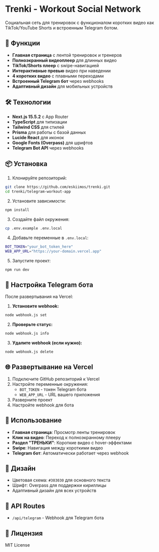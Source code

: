 # Trenki - Workout Social Network

Социальная сеть для тренировок с функционалом коротких видео как TikTok/YouTube Shorts и встроенным Telegram ботом.

## 🚀 Функции

- **Главная страница** с лентой тренировок и тренеров
- **Полноэкранный видеоплеер** для длинных видео  
- **TikTok/Shorts плеер** с swipe-навигацией
- **Интерактивные превью** видео при наведении
- **4 коротких видео** с плавными переходами
- **Встроенный Telegram бот** через webhooks
- **Адаптивный дизайн** для мобильных устройств

## 🛠️ Технологии

- **Next.js 15.5.2** с App Router
- **TypeScript** для типизации
- **Tailwind CSS** для стилей
- **Prisma** для работы с базой данных
- **Lucide React** для иконок
- **Google Fonts (Overpass)** для шрифтов
- **Telegram Bot API** через webhooks

## 📦 Установка

1. Клонируйте репозиторий:
```bash
git clone https://github.com/eskiimos/trenki.git
cd trenki/telegram-workout-app
```

2. Установите зависимости:
```bash
npm install
```

3. Создайте файл окружения:
```bash
cp .env.example .env.local
```

4. Добавьте переменные в `.env.local`:
```bash
BOT_TOKEN="your_bot_token_here"
WEB_APP_URL="https://your-domain.vercel.app"
```

5. Запустите проект:
```bash
npm run dev
```

## 🤖 Настройка Telegram бота

После развертывания на Vercel:

1. **Установите webhook:**
```bash
node webhook.js set
```

2. **Проверьте статус:**
```bash
node webhook.js info
```

3. **Удалите webhook (если нужно):**
```bash
node webhook.js delete
```

## 🌐 Развертывание на Vercel

1. Подключите GitHub репозиторий к Vercel
2. Настройте переменные окружения:
   - `BOT_TOKEN` - токен Telegram бота
   - `WEB_APP_URL` - URL вашего приложения
3. Разверните проект
4. Настройте webhook для бота

## 📱 Использование

- **Главная страница**: Просмотр ленты тренировок
- **Клик на видео**: Переход к полноэкранному плееру
- **Раздел "ТРЕНЬКИ"**: Короткие видео с hover-эффектами
- **Swipe**: Навигация между короткими видео
- **Telegram бот**: Автоматически работает через webhook

## 🎨 Дизайн

- Цветовая схема: `#303030` для основного текста
- Шрифт: Overpass для поддержки кириллицы
- Адаптивный дизайн для всех устройств

## 🔗 API Routes

- `/api/telegram` - Webhook для Telegram бота

## 📄 Лицензия

MIT License
